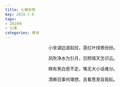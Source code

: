 ```yaml
---
title: 七律杂想
key: 2019.7.9
tags: 
- 2019年 
- 七律
categories: 律诗
---
```


<p align="center">小坐湖边波起纹，莲红叶绿景纷纷。
</p>
<p align="center">风吹净水为引月，日照晴天怎识云。
</p>
<p align="center">棋有黑白思不定，嘴无大小话难分。
</p>
<p align="center">清晰旧事何堪想，且看葱茏自我耘。
</p>
